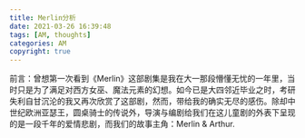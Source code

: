 ```yaml
---
title: Merlin分析
date: 2021-03-26 16:39:48
tags: [AM, thoughts]
categories: AM
copyright: true
---
```

前言：曾想第一次看到《Merlin》这部剧集是我在大一那段懵懂无忧的一年里，当时只是为了满足对西方女巫、魔法元素的幻想。如今已是大四邻近毕业之时，考研失利自甘沉沦的我又再次欣赏了这部剧，然而，带给我的确实无尽的感伤。除却中世纪欧洲亚瑟王，圆桌骑士的传说外，导演与编剧给我们在这儿童剧的外表下呈现的是一段千年的爱情悲剧，而我们的故事主角：Merlin & Arthur.
<!--more-->